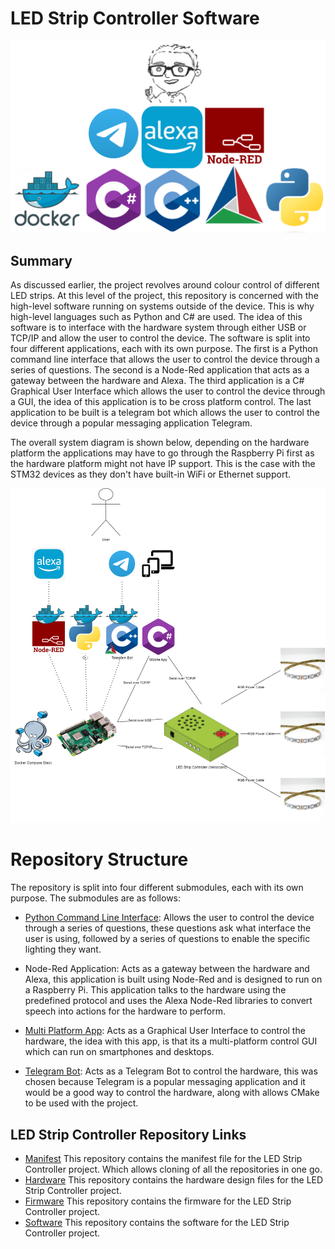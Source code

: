 # LED Strip Controller Software

<center>
<img src="docs/Languages_And_Tools.png">
</center>

## Summary

As discussed earlier, the project revolves around colour control of different LED strips. At this level of the project, this repository is concerned with the high-level software running on systems outside of the device. This is why high-level languages such as Python and C# are used. The idea of this software is to interface with the hardware system through either USB or TCP/IP and allow the user to control the device. The software is split into four different applications, each with its own purpose. The first is a Python command line interface that allows the user to control the device through a series of questions. The second is a Node-Red application that acts as a gateway between the hardware and Alexa. The third application is a C# Graphical User Interface which allows the user to control the device through a GUI, the idea of this application is to be cross platform control. The last application to be built is a telegram bot which allows the user to control the device through a popular messaging application Telegram.

The overall system diagram is shown below, depending on the hardware platform the applications may have to go through the Raspberry Pi first as the hardware platform might not have IP support. This is the case with the STM32 devices as they don't have built-in WiFi or Ethernet support.

<center>
<img src ="docs/High_Level_System_Diagram.png">
</center>

# Repository Structure

The repository is split into four different submodules, each with its own purpose. The submodules are as follows:

- [Python Command Line Interface](./Tui/): Allows the user to control the device through a series of questions, these questions ask what interface the user is using, followed by a series of questions to enable the specific lighting they want.

- Node-Red Application: Acts as a gateway between the hardware and Alexa, this application is built using Node-Red and is designed to run on a Raspberry Pi. This application talks to the hardware using the predefined protocol and uses the Alexa Node-Red libraries to convert speech into actions for the hardware to perform.

- [Multi Platform App](./Multi%20Platform%20App/): Acts as a Graphical User Interface to control the hardware, the idea with this app, is that its a multi-platform control GUI which can run on smartphones and desktops.

- [Telegram Bot](./Telegram%20Bot/): Acts as a Telegram Bot to control the hardware, this was chosen because Telegram is a popular messaging application and it would be a good way to control the hardware, along with allows CMake to be used with the project.


## LED Strip Controller Repository Links

- [Manifest](https://github.com/ScottGibb/LED-Strip-Controller-Manifest) This repository contains the manifest file for the LED Strip Controller project. Which allows cloning of all the repositories in one go.
- [Hardware](https://github.com/ScottGibb/LED-Strip-Controller-Hardware) This repository contains the hardware design files for the LED Strip Controller project.
- [Firmware](https://github.com/ScottGibb/LED-Strip-Controller-Firmware) This repository contains the firmware for the LED Strip Controller project.
- [Software](https://github.com/ScottGibb/LED-Strip-Controller-Software) This repository contains the software for the LED Strip Controller project.
